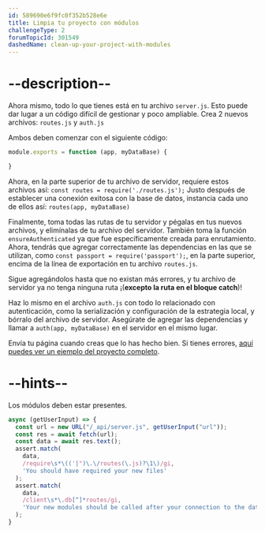 ```yaml
---
id: 589690e6f9fc0f352b528e6e
title: Limpia tu proyecto con módulos
challengeType: 2
forumTopicId: 301549
dashedName: clean-up-your-project-with-modules
---
```


# --description--

Ahora mismo, todo lo que tienes está en tu archivo `server.js`. Esto puede dar lugar a un código difícil de gestionar y poco ampliable. Crea 2 nuevos archivos: `routes.js` y `auth.js`

Ambos deben comenzar con el siguiente código:

```js
module.exports = function (app, myDataBase) {

}
```

Ahora, en la parte superior de tu archivo de servidor, requiere estos archivos así: `const routes = require('./routes.js');` Justo después de establecer una conexión exitosa con la base de datos, instancia cada uno de ellos así: `routes(app, myDataBase)`

Finalmente, toma todas las rutas de tu servidor y pégalas en tus nuevos archivos, y elimínalas de tu archivo del servidor. También toma la función `ensureAuthenticated` ya que fue específicamente creada para enrutamiento. Ahora, tendrás que agregar correctamente las dependencias en las que se utilizan, como `const passport = require('passport');`, en la parte superior, encima de la línea de exportación en tu archivo `routes.js`.

Sigue agregándolos hasta que no existan más errores, y tu archivo de servidor ya no tenga ninguna ruta ¡(**excepto la ruta en el bloque catch**)!

Haz lo mismo en el archivo `auth.js` con todo lo relacionado con autenticación, como la serialización y configuración de la estrategia local, y bórralo del archivo de servidor. Asegúrate de agregar las dependencias y llamar a `auth(app, myDataBase)` en el servidor en el mismo lugar.

Envía tu página cuando creas que lo has hecho bien. Si tienes errores, <a href="https://forum.freecodecamp.org/t/advanced-node-and-express/567135#clean-up-your-project-with-modules-2" target="_blank" rel="noopener noreferrer nofollow">aquí puedes ver un ejemplo del proyecto completo</a>.

# --hints--

Los módulos deben estar presentes.

```js
async (getUserInput) => {
  const url = new URL("/_api/server.js", getUserInput("url"));
  const res = await fetch(url);
  const data = await res.text();
  assert.match(
    data,
    /require\s*\(('|")\.\/routes(\.js)?\1\)/gi,
    'You should have required your new files'
  );
  assert.match(
    data,
    /client\s*\.db[^]*routes/gi,
    'Your new modules should be called after your connection to the database'
  );
}
```

